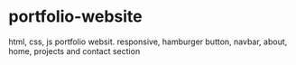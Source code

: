 # portfolio-website
html, css, js portfolio websit. responsive, hamburger button, navbar, about, home, projects and contact section
